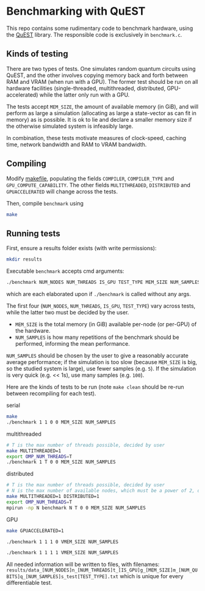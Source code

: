 Benchmarking with QuEST
======================

This repo contains some rudimentary code to benchmark hardware, using the [QuEST](https://github.com/QuEST-Kit/QuEST) library.
The responsible code is exclusively in `benchmark.c`.

## Kinds of testing

There are two types of tests.
One simulates random quantum circuits using QuEST, and the other involves copying memory back and forth between RAM and VRAM (when run with a GPU).
The former test should be run on all hardware facilities (single-threaded, multithreaded, distributed, GPU-accelerated) while the latter only run with a GPU.

The tests accept `MEM_SIZE`, the amount of available memory (in GiB), and will perform as large a simulation (allocating as large a state-vector as can fit in memory) as is possible. It is ok to lie and declare a smaller memory size if the otherwise simulated system is infeasibly large.

In combination, these tests motivate measures of clock-speed, caching time, network bandwidth and RAM to VRAM bandwidth.

## Compiling

Modify [makefile](/makefile), populating the fields `COMPILER`, `COMPILER_TYPE` and `GPU_COMPUTE_CAPABILITY`. 
The other fields `MULTITHREADED`, `DISTRIBUTED` and `GPUACCELERATED` will change across the tests. 

Then, compile `benchmark` using
```bash
make
```

## Running tests

First, ensure a results folder exists (with write permissions):
```bash
mkdir results
```

Executable `benchmark` accepts cmd arguments:
```bash
./benchmark NUM_NODES NUM_THREADS IS_GPU TEST_TYPE MEM_SIZE NUM_SAMPLES
```
which are each elaborated upon if `./benchmark` is called without any args.

The first four (`NUM_NODES`, `NUM_THREADS`, `IS_GPU`, `TEST_TYPE`) vary across tests, while the latter two must be decided by the user.
- `MEM_SIZE` is the total memory (in GiB) available per-node (or per-GPU) of the hardware.
- `NUM_SAMPLES` is how many repetitions of the benchmark should be performed, informing the mean performance.

`NUM_SAMPLES` should be chosen by the user to give a reasonably accurate average performance; if the simulation is too slow (because `MEM_SIZE` is big, so the studied system is large), use fewer samples (e.g. `5`). If the simulation is very quick (e.g. << 1s), use many samples (e.g. `100`).

Here are the kinds of tests to be run (note `make clean` should be re-run between recompiling for each test).

serial
```bash
make
./benchmark 1 1 0 0 MEM_SIZE NUM_SAMPLES
```

multithreaded
```bash
# T is the max number of threads possible, decided by user
make MULTITHREADED=1
export OMP_NUM_THREADS=T 
./benchmark 1 T 0 0 MEM_SIZE NUM_SAMPLES
```

distributed
```bash
# T is the max number of threads possible, decided by user
# N is the max number of available nodes, which must be a power of 2, decided by user
make MULTITHREADED=1 DISTRIBUTED=1
export OMP_NUM_THREADS=T
mpirun -np N benchmark N T 0 0 MEM_SIZE NUM_SAMPLES
```

GPU
```bash
make GPUACCELERATED=1

./benchmark 1 1 1 0 VMEM_SIZE NUM_SAMPLES

./benchmark 1 1 1 1 VMEM_SIZE NUM_SAMPLES
```

All needed information will be written to files, with filenames:
`
results/data_[NUM_NODES]n_[NUM_THREADS]t_[IS_GPU]g_[MEM_SIZE]m_[NUM_QUBITS]q_[NUM_SAMPLES]s_test[TEST_TYPE].txt
`
which is unique for every differentiable test.
